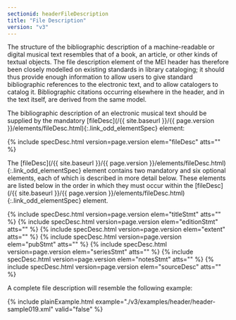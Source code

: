 ```yaml
---
sectionid: headerFileDescription
title: "File Description"
version: "v3"
---
```




The structure of the bibliographic description of a machine-readable or digital musical
text
resembles that of a book, an article, or other kinds of textual objects. The file
description
element of the MEI header has therefore been closely modelled on existing standards
in library
cataloging; it should thus provide enough information to allow users to give standard
bibliographic references to the electronic text, and to allow catalogers to catalog
it.
Bibliographic citations occurring elsewhere in the header, and in the text itself,
are derived
from the same model.

The bibliographic description of an electronic musical text should be supplied by
the
mandatory [fileDesc](/{{ site.baseurl }}/{{ page.version }}/elements/fileDesc.html){:.link_odd_elementSpec} element:



{% include specDesc.html version=page.version elem="fileDesc" atts="" %}



The [fileDesc](/{{ site.baseurl }}/{{ page.version }}/elements/fileDesc.html){:.link_odd_elementSpec} element contains two mandatory and six optional elements,
each of which is described in more detail below. These elements are listed below in
the order
in which they must occur within the [fileDesc](/{{ site.baseurl }}/{{ page.version }}/elements/fileDesc.html){:.link_odd_elementSpec} element.



{% include specDesc.html version=page.version elem="titleStmt" atts="" %}
{% include specDesc.html version=page.version elem="editionStmt" atts="" %}
{% include specDesc.html version=page.version elem="extent" atts="" %}
{% include specDesc.html version=page.version elem="pubStmt" atts="" %}
{% include specDesc.html version=page.version elem="seriesStmt" atts="" %}
{% include specDesc.html version=page.version elem="notesStmt" atts="" %}
{% include specDesc.html version=page.version elem="sourceDesc" atts="" %}



A complete file description will resemble the following example:

{% include plainExample.html example="./v3/examples/header/header-sample019.xml" valid="false" %}








